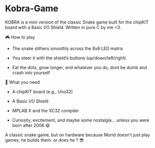 # Kobra-Game

KOBRA is a mini version of the classic Snake game built for the chipKIT board with a Basic I/O Shield. Written in pure C by me <3. 

🎮 How to play
- The snake slithers smoothly across the 8x8 LED matrix

- You steer it with the shield’s buttons (up/down/left/right)

- Eat the dots, grow longer, and whatever you do, dont be dumb and crash into  yourself


🧰 What you need
- A chipKIT board (e.g., Uno32)

- A Basic I/O Shield

- MPLAB X and the XC32 compiler

- Curiosity, excitement, and maybe some nostalgia... unless you were born after 2006 😄


A classic snake game, but on hardware because Morid doesn’t just play games, he builds them. or does he ? 😎
